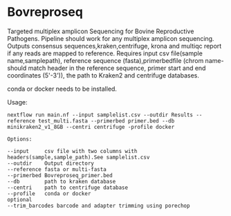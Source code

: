 # Bovreproseq
Targeted multiplex amplicon Sequencing for Bovine Reproductive Pathogens.
Pipeline should work for any multiplex amplicon sequencing. Outputs consensus sequences,kraken,centrifuge, krona and multiqc report if any reads are mapped to reference. 
Requires input csv file(sample name,samplepath), reference sequence (fasta),primerbedfile (chrom name-should match header in the reference sequence, primer start and end coordinates (5'-3')), the path to Kraken2 and centrifuge databases.

conda or docker needs to be installed.

Usage:
```
nextflow run main.nf --input samplelist.csv --outdir Results --reference test_multi.fasta --primerbed primer.bed --db minikraken2_v1_8GB --centri centrifuge -profile docker
```

```
Options:

--input     csv file with two columns with headers(sample,sample_path).See samplelist.csv
--outdir    Output directory
--reference fasta or multi-fasta 
--primerbed Bovreproseq_primer.bed 
--db        path to kraken database 
--centri    path to centrifuge database
--profile   conda or docker
optional
--trim_barcodes barcode and adapter trimming using porechop
```

